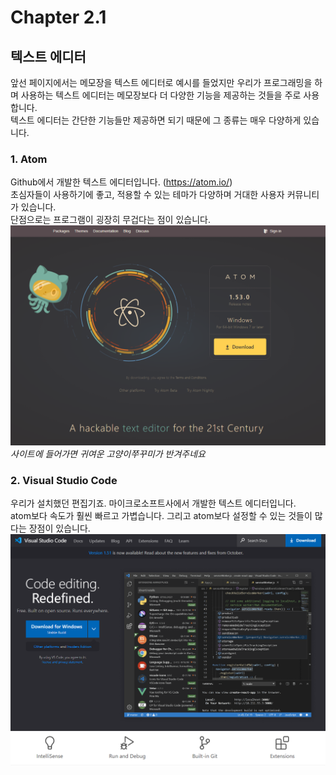 # Chapter 2.1 
## 텍스트 에디터

앞선 페이지에서는 메모장을 텍스트 에디터로 예시를 들었지만 우리가 프로그래밍을 하며 사용하는 텍스트 에디터는 메모장보다 더 다양한 기능을 제공하는 것들을 주로 사용합니다.  
텍스트 에디터는 간단한 기능들만 제공하면 되기 때문에 그 종류는 매우 다양하게 있습니다.

### 1. Atom
Github에서 개발한 텍스트 에디터입니다. (https://atom.io/)  
초심자들이 사용하기에 좋고, 적용할 수 있는 테마가 다양하며 거대한 사용자 커뮤니티가 있습니다.  
단점으로는 프로그램이 굉장히 무겁다는 점이 있습니다.
![texteditor](./img/texteditor.PNG)
_사이트에 들어가면 귀여운 고양이쭈꾸미가 반겨주네요_  


### 2. Visual Studio Code
우리가 설치했던 편집기죠. 마이크로소프트사에서 개발한 텍스트 에디터입니다.  
atom보다 속도가 훨씬 빠르고 가볍습니다. 그리고 atom보다 설정할 수 있는 것들이 많다는 장점이 있습니다.  
![texteditor_1](./img/texteditor_1.PNG)